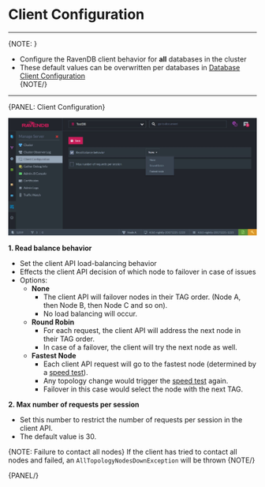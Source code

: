 ﻿# Client Configuration
---

{NOTE: }

* Configure the RavenDB client behavior for **all** databases in the cluster  
* These default values can be overwritten per databases in [Database Client Configuration](../../../../todo-update-me-later)  
{NOTE/}

---

{PANEL: Client Configuration}

![Figure 1. Client Configuration](images/client-configuration.jpg "Client Configuration")

**1. Read balance behavior**  

* Set the client API load-balancing behavior  
* Effects the client API decision of which node to failover in case of issues  
* Options:  
  * **None**  
      * The client API will failover nodes in their TAG order. (Node A, then Node B, then Node C and so on).  
      * No load balancing will occur.  
  * **Round Robin**  
      * For each request, the client API will address the next node in their TAG order.  
      * In case of a failover, the client will try the next node as well.  
  * **Fastest Node**  
      * Each client API request will go to the fastest node (determined by a [speed test](../../../server/scaling-out/clustering/speed-test)).  
      * Any topology change would trigger the [speed test](../../../server/scaling-out/clustering/speed-test) again.  
      * Failover in this case would select the node with the next TAG.  

**2. Max number of requests per session**  

* Set this number to restrict the number of requests per session in the client API.  
* The default value is 30.  

{NOTE: Failure to contact all nodes}
If the client has tried to contact all nodes and failed, an `AllTopologyNodesDownException` will be thrown
{NOTE/}

{PANEL/}
